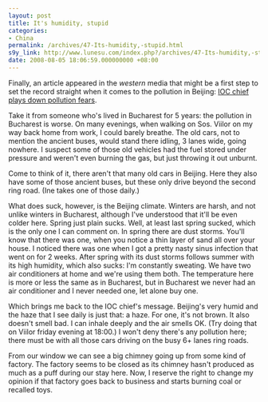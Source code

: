 ```yaml
---
layout: post
title: It's humidity, stupid
categories:
- China
permalink: /archives/47-Its-humidity,-stupid.html
s9y_link: http://www.lunesu.com/index.php?/archives/47-Its-humidity,-stupid.html
date: 2008-08-05 18:06:59.000000000 +08:00
---
```

Finally, an article appeared in the <em>western</em> media that might be a first step to set the record straight when it comes to the pollution in Beijing: <a href="http://edition.cnn.com/2008/SPORT/08/05/olyjpics.air.ap/index.html" title="CNN">IOC chief plays down pollution fears</a>.

Take it from someone who's lived in Bucharest for 5 years: the pollution in Bucharest is worse. On many evenings, when walking on Sos. Viilor on my way back home from work, I could barely breathe. The old cars, not to mention the ancient buses, would stand there idling, 3 lanes wide, going nowhere. I suspect some of those old vehicles had the fuel stored under pressure and weren't even burning the gas, but just throwing it out unburnt.

Come to think of it, there aren't that many old cars in Beijing. Here they also have some of those ancient buses, but these only drive beyond the second ring road. (Ine takes one of those daily.)

What does suck, however, is the Beijing climate. Winters are harsh, and not unlike winters in Bucharest, although I've understood that it'll be even colder here. Spring just plain sucks. Well, at least last spring sucked, which is the only one I can comment on. In spring there are dust storms. You'll know that there was one, when you notice a thin layer of sand all over your house. I noticed there was one when I got a pretty nasty sinus infection that went on for 2 weeks. After spring with its dust storms follows summer with its high humidity, which also sucks: I'm constantly sweating. We have two air conditioners at home and we're using them both. The temperature here is more or less the same as in Bucharest, but in Bucharest we never had an air conditioner and I never needed one, let alone buy one.

Which brings me back to the IOC chief's message. Beijing's very humid and the haze that I see daily is just that: a haze. For one, it's not brown. It also doesn't smell bad. I can inhale deeply and the air smells OK. (Try doing that on Viilor friday evening at 18:00.) I won't deny there's any pollution here; there must be with all those cars driving on the busy 6+ lanes ring roads.

From our window we can see a big chimney going up from some kind of factory. The factory seems to be closed as its chimney hasn't produced as much as a puff during our stay here. Now, I reserve the right to change my opinion if that factory goes back to business and starts burning coal or recalled toys.
